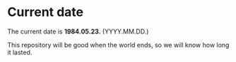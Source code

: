 # Current date

The current date is **1984.05.23.** (YYYY.MM.DD.)

This repository will be good when the world ends, so we will know how long it lasted.